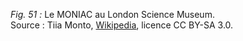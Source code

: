 *Fig. 51 :* Le MONIAC au London Science Museum.   
Source : Tiia Monto, [Wikipedia](https://de.wikipedia.org/wiki/MONIAC#/media/Datei:MONIAC_computer.jpg), licence CC BY-SA 3.0.
